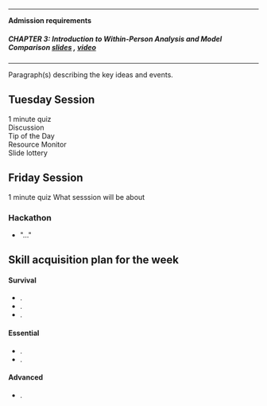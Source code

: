 ----

**Admission requirements**   

##### CHAPTER 3: *Introduction to Within-Person Analysis and Model Comparison*   [slides]() , [video]()   


---- 
 
Paragraph(s) describing the key ideas and events.  
 
## Tuesday Session  
1 minute quiz    
Discussion  
Tip of the Day  
Resource Monitor   
Slide lottery   

## Friday Session
1 minute quiz
What sesssion will be about

### Hackathon
- "..."


## Skill acquisition plan for the week

#### Survival
- .  
- .  
- .  

#### Essential
- .  
- .  

#### Advanced
- .  




